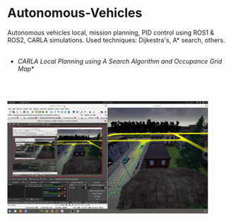 # Autonomous-Vehicles
Autonomous vehicles local, mission planning, PID control using ROS1 & ROS2, CARLA simulations.
Used techniques: Dijkestra's, A* search, others.<br /><br />
* **CARLA Local Planning using A* Search Algorithm and Occupance Grid Map**  <br /><br />                                                                   <br /><br />
<img src="https://github.com/MarawanAzmy/Autonomous-Vehicles/blob/main/A_Star_local_Planning.PNG" width=90% height=90%>
